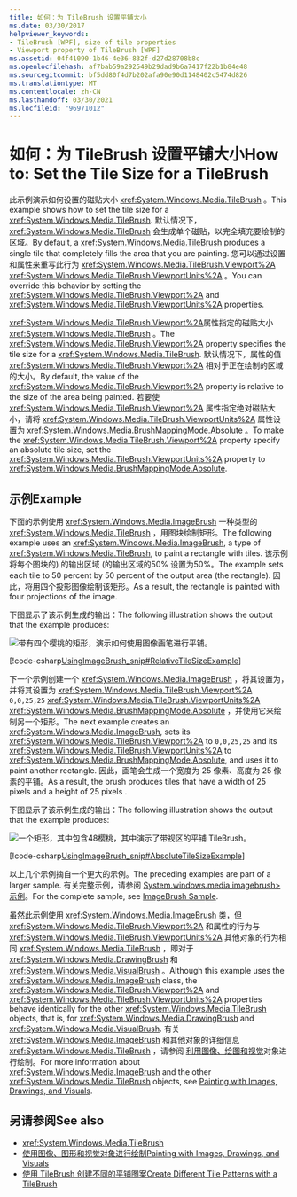 ```yaml
---
title: 如何：为 TileBrush 设置平铺大小
ms.date: 03/30/2017
helpviewer_keywords:
- TileBrush [WPF], size of tile properties
- Viewport property of TileBrush [WPF]
ms.assetid: 04f41090-1b46-4e36-832f-d27d28708b8c
ms.openlocfilehash: af7bab59a292549b29dad9b6a7417f22b1b84e48
ms.sourcegitcommit: bf5dd80f4d7b202afa90e90d1148402c5474d826
ms.translationtype: MT
ms.contentlocale: zh-CN
ms.lasthandoff: 03/30/2021
ms.locfileid: "96971012"
---
```

# <a name="how-to-set-the-tile-size-for-a-tilebrush"></a><span data-ttu-id="6de17-102">如何：为 TileBrush 设置平铺大小</span><span class="sxs-lookup"><span data-stu-id="6de17-102">How to: Set the Tile Size for a TileBrush</span></span>

<span data-ttu-id="6de17-103">此示例演示如何设置的磁贴大小 <xref:System.Windows.Media.TileBrush> 。</span><span class="sxs-lookup"><span data-stu-id="6de17-103">This example shows how to set the tile size for a <xref:System.Windows.Media.TileBrush>.</span></span> <span data-ttu-id="6de17-104">默认情况下， <xref:System.Windows.Media.TileBrush> 会生成单个磁贴，以完全填充要绘制的区域。</span><span class="sxs-lookup"><span data-stu-id="6de17-104">By default, a <xref:System.Windows.Media.TileBrush> produces a single tile that completely fills the area that you are painting.</span></span> <span data-ttu-id="6de17-105">您可以通过设置和属性来重写此行为 <xref:System.Windows.Media.TileBrush.Viewport%2A> <xref:System.Windows.Media.TileBrush.ViewportUnits%2A> 。</span><span class="sxs-lookup"><span data-stu-id="6de17-105">You can override this behavior by setting the <xref:System.Windows.Media.TileBrush.Viewport%2A> and <xref:System.Windows.Media.TileBrush.ViewportUnits%2A> properties.</span></span>

<span data-ttu-id="6de17-106"><xref:System.Windows.Media.TileBrush.Viewport%2A>属性指定的磁贴大小 <xref:System.Windows.Media.TileBrush> 。</span><span class="sxs-lookup"><span data-stu-id="6de17-106">The <xref:System.Windows.Media.TileBrush.Viewport%2A> property specifies the tile size for a <xref:System.Windows.Media.TileBrush>.</span></span> <span data-ttu-id="6de17-107">默认情况下，属性的值 <xref:System.Windows.Media.TileBrush.Viewport%2A> 相对于正在绘制的区域的大小。</span><span class="sxs-lookup"><span data-stu-id="6de17-107">By default, the value of the <xref:System.Windows.Media.TileBrush.Viewport%2A> property is relative to the size of the area being painted.</span></span> <span data-ttu-id="6de17-108">若要使 <xref:System.Windows.Media.TileBrush.Viewport%2A> 属性指定绝对磁贴大小，请将 <xref:System.Windows.Media.TileBrush.ViewportUnits%2A> 属性设置为 <xref:System.Windows.Media.BrushMappingMode.Absolute> 。</span><span class="sxs-lookup"><span data-stu-id="6de17-108">To make the <xref:System.Windows.Media.TileBrush.Viewport%2A> property specify an absolute tile size, set the <xref:System.Windows.Media.TileBrush.ViewportUnits%2A> property to <xref:System.Windows.Media.BrushMappingMode.Absolute>.</span></span>

## <a name="example"></a><span data-ttu-id="6de17-109">示例</span><span class="sxs-lookup"><span data-stu-id="6de17-109">Example</span></span>

<span data-ttu-id="6de17-110">下面的示例使用 <xref:System.Windows.Media.ImageBrush> 一种类型的 <xref:System.Windows.Media.TileBrush> ，用图块绘制矩形。</span><span class="sxs-lookup"><span data-stu-id="6de17-110">The following example uses an <xref:System.Windows.Media.ImageBrush>, a type of <xref:System.Windows.Media.TileBrush>, to paint a rectangle with tiles.</span></span> <span data-ttu-id="6de17-111">该示例将每个图块的) 的输出区域 (的输出区域的50% 设置为50%。</span><span class="sxs-lookup"><span data-stu-id="6de17-111">The example sets each tile to 50 percent by 50 percent of the output area (the rectangle).</span></span> <span data-ttu-id="6de17-112">因此，将用四个投影图像绘制该矩形。</span><span class="sxs-lookup"><span data-stu-id="6de17-112">As a result, the rectangle is painted with four projections of the image.</span></span>

<span data-ttu-id="6de17-113">下图显示了该示例生成的输出：</span><span class="sxs-lookup"><span data-stu-id="6de17-113">The following illustration shows the output that the example produces:</span></span>

![带有四个樱桃的矩形，演示如何使用图像画笔进行平铺。](./media/how-to-set-the-tile-size-for-a-tilebrush/rectangle-tile-image-brush.png)

[!code-csharp[UsingImageBrush_snip#RelativeTileSizeExample](~/samples/snippets/csharp/VS_Snippets_Wpf/UsingImageBrush_snip/CSharp/TileSizeExample.cs#relativetilesizeexample)]

<span data-ttu-id="6de17-115">下一个示例创建一个 <xref:System.Windows.Media.ImageBrush> ，将其设置为，并将其设置为 <xref:System.Windows.Media.TileBrush.Viewport%2A> `0,0,25,25` <xref:System.Windows.Media.TileBrush.ViewportUnits%2A> <xref:System.Windows.Media.BrushMappingMode.Absolute> ，并使用它来绘制另一个矩形。</span><span class="sxs-lookup"><span data-stu-id="6de17-115">The next example creates an <xref:System.Windows.Media.ImageBrush>, sets its <xref:System.Windows.Media.TileBrush.Viewport%2A> to `0,0,25,25` and its <xref:System.Windows.Media.TileBrush.ViewportUnits%2A> to <xref:System.Windows.Media.BrushMappingMode.Absolute>, and uses it to paint another rectangle.</span></span> <span data-ttu-id="6de17-116">因此，画笔会生成一个宽度为 25 像素、高度为 25 像素的平铺。</span><span class="sxs-lookup"><span data-stu-id="6de17-116">As a result, the brush produces tiles that have a width of 25  pixels and a height of 25 pixels .</span></span>

<span data-ttu-id="6de17-117">下图显示了该示例生成的输出：</span><span class="sxs-lookup"><span data-stu-id="6de17-117">The following illustration shows the output that the example produces:</span></span>

![一个矩形，其中包含48樱桃，其中演示了带视区的平铺 TileBrush。](./media/how-to-set-the-tile-size-for-a-tilebrush/25-x-25-viewport-tilebrush.png)

[!code-csharp[UsingImageBrush_snip#AbsoluteTileSizeExample](~/samples/snippets/csharp/VS_Snippets_Wpf/UsingImageBrush_snip/CSharp/TileSizeExample.cs#absolutetilesizeexample)]

<span data-ttu-id="6de17-119">以上几个示例摘自一个更大的示例。</span><span class="sxs-lookup"><span data-stu-id="6de17-119">The preceding examples are part of a larger sample.</span></span> <span data-ttu-id="6de17-120">有关完整示例，请参阅 [System.windows.media.imagebrush> 示例](https://github.com/Microsoft/WPF-Samples/tree/master/Graphics/ImageBrush)。</span><span class="sxs-lookup"><span data-stu-id="6de17-120">For the complete sample, see [ImageBrush Sample](https://github.com/Microsoft/WPF-Samples/tree/master/Graphics/ImageBrush).</span></span>

<span data-ttu-id="6de17-121">虽然此示例使用 <xref:System.Windows.Media.ImageBrush> 类，但 <xref:System.Windows.Media.TileBrush.Viewport%2A> 和属性的行为与 <xref:System.Windows.Media.TileBrush.ViewportUnits%2A> 其他对象的行为相同 <xref:System.Windows.Media.TileBrush> ，即对于 <xref:System.Windows.Media.DrawingBrush> 和 <xref:System.Windows.Media.VisualBrush> 。</span><span class="sxs-lookup"><span data-stu-id="6de17-121">Although this example uses the <xref:System.Windows.Media.ImageBrush> class, the <xref:System.Windows.Media.TileBrush.Viewport%2A> and <xref:System.Windows.Media.TileBrush.ViewportUnits%2A> properties behave identically for the other <xref:System.Windows.Media.TileBrush> objects, that is, for <xref:System.Windows.Media.DrawingBrush> and <xref:System.Windows.Media.VisualBrush>.</span></span> <span data-ttu-id="6de17-122">有关 <xref:System.Windows.Media.ImageBrush> 和其他对象的详细信息 <xref:System.Windows.Media.TileBrush> ，请参阅 [利用图像、绘图和视觉](painting-with-images-drawings-and-visuals.md)对象进行绘制。</span><span class="sxs-lookup"><span data-stu-id="6de17-122">For more information about <xref:System.Windows.Media.ImageBrush> and the other <xref:System.Windows.Media.TileBrush> objects, see [Painting with Images, Drawings, and Visuals](painting-with-images-drawings-and-visuals.md).</span></span>

## <a name="see-also"></a><span data-ttu-id="6de17-123">另请参阅</span><span class="sxs-lookup"><span data-stu-id="6de17-123">See also</span></span>

- <xref:System.Windows.Media.TileBrush>
- [<span data-ttu-id="6de17-124">使用图像、图形和视觉对象进行绘制</span><span class="sxs-lookup"><span data-stu-id="6de17-124">Painting with Images, Drawings, and Visuals</span></span>](painting-with-images-drawings-and-visuals.md)
- [<span data-ttu-id="6de17-125">使用 TileBrush 创建不同的平铺图案</span><span class="sxs-lookup"><span data-stu-id="6de17-125">Create Different Tile Patterns with a TileBrush</span></span>](how-to-create-different-tile-patterns-with-a-tilebrush.md)
